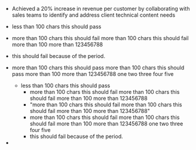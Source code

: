- Achieved a 20% increase in revenue per customer by collaborating with sales teams to identify and address client technical content needs

- less than 100 chars this should pass
- more than 100 chars this should fail more than 100 chars this should fail more than 100 more than 123456788
- this should fail because of the period.
- more than 100 chars this should pass more than 100 chars this should pass more than 100 more than 123456788 one two three four five
  - less than 100 chars this should pass
    - more than 100 chars this should fail more than 100 chars this should fail more than 100 more than 123456788
     - "more than 100 chars this should fail more than 100 chars this should fail more than 100 more than 123456788"
      - more than 100 chars this should fail more than 100 chars this should fail more than 100 more than 123456788 one two three four five
      - this should fail because of the period.
-
